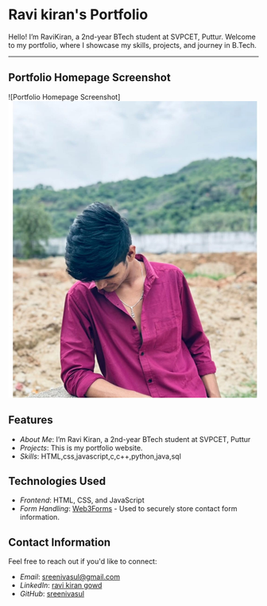 # Ravi kiran's Portfolio

Hello! I’m RaviKiran, a 2nd-year BTech student at SVPCET, Puttur. Welcome to my portfolio, where I showcase my skills, projects, and journey in B.Tech.

---
## Portfolio Homepage Screenshot

![Portfolio Homepage Screenshot]
![portfilo pic](https://github.com/ravikirangowd/ravikirangowd/blob/main/kiran.jpeg)

## Features

- *About Me*: I’m Ravi Kiran, a 2nd-year BTech student at SVPCET, Puttur
- *Projects*: This is my portfolio website.
- *Skills*: HTML,css,javascript,c,c++,python,java,sql


## Technologies Used

- *Frontend*: HTML, CSS, and JavaScript
- *Form Handling*: [Web3Forms](https://web3forms.com/) - Used to securely store contact form information.

## Contact Information

Feel free to reach out if you'd like to connect:

- *Email*: [sreenivasul@gmail.com](mailto:sreenivasul@gmail.com)
- *LinkedIn*: [ravi kiran gowd](https://www.linkedin.com/in/ravikirangowd)
- *GitHub*: [sreenivasul](https://github.com/ravikirangowd)
